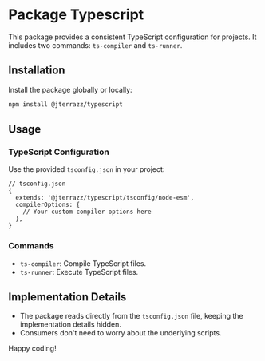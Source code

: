 # Package Typescript

This package provides a consistent TypeScript configuration for projects. It includes two commands: `ts-compiler` and `ts-runner`.

## Installation

Install the package globally or locally:

```bash
npm install @jterrazz/typescript
```

## Usage

### TypeScript Configuration

Use the provided `tsconfig.json` in your project:

```json5
// tsconfig.json
{
  extends: '@jterrazz/typescript/tsconfig/node-esm',
  compilerOptions: {
    // Your custom compiler options here
  },
}
```

### Commands

- `ts-compiler`: Compile TypeScript files.
- `ts-runner`: Execute TypeScript files.

## Implementation Details

- The package reads directly from the `tsconfig.json` file, keeping the implementation details hidden.
- Consumers don't need to worry about the underlying scripts.

Happy coding!
